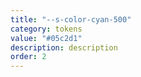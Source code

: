 ```yaml
---
title: "--s-color-cyan-500"
category: tokens
value: "#05c2d1"
description: description
order: 2
---
```

